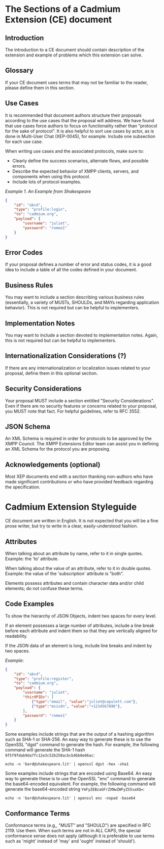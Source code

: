 # The Sections of a Cadmium Extension (CE) document
## Introduction
The introduction to a CE document should contain description of the extension and example of problems which this extension can solve.

## Glossary
If your CE document uses terms that may not be familiar to the reader, please define them in this section.

## Use Cases
It is recommended that document authors structure their proposals according to the use cases that the proposal will address. We have found that use cases force authors to focus on functionality rather than "protocol for the sake of protocol". It is also helpful to sort use cases by actor, as is done in Multi-User Chat (XEP-0045), for example. Include one subsection for each use case.

When writing use cases and the associated protocols, make sure to:

* Clearly define the success scenarios, alternate flows, and possible errors.
* Describe the expected behavior of XMPP clients, servers, and components when using this protocol.
* Include lots of protocol examples.

*Example 1. An Example from Shakespeare*
```json
{
    "id": "abcd",
    "type": "profile:login",
    "to": "cadmium.org",
    "payload": {
        "username": "juliet",
        "password": "romeo1"
    }
}
```
## Error Codes
If your proposal defines a number of error and status codes, it is a good idea to include a table of all the codes defined in your document.

## Business Rules
You may want to include a section describing various business rules (essentially, a variety of MUSTs, SHOULDs, and MAYs regarding application behavior). This is not required but can be helpful to implementers.

## Implementation Notes
You may want to include a section devoted to implementation notes. Again, this is not required but can be helpful to implementers.

## Internationalization Considerations (?)
If there are any internationalization or localization issues related to your proposal, define them in this optional section.

## Security Considerations
Your proposal MUST include a section entitled "Security Considerations". Even if there are no security features or concerns related to your proposal, you MUST note that fact. For helpful guidelines, refer to RFC 3552.

## JSON Schema
An XML Schema is required in order for protocols to be approved by the XMPP Council. The XMPP Extensions Editor team can assist you in defining an XML Schema for the protocol you are proposing.

## Acknowledgements (optional)
Most XEP documents end with a section thanking non-authors who have made significant contributions or who have provided feedback regarding the specification.

# Cadmium Extension Styleguide
CE document are written in English. It is not expected that you will be a fine prose writer, but try to write in a clear, easily-understood fashion.

## Attributes
When talking about an attribute by name, refer to it in single quotes. Example: the 'to' attribute.

When talking about the value of an attribute, refer to it in double quotes. Example: the value of the 'subscription' attribute is "both".

Elements possess attributes and contain character data and/or child elements; do not confuse these terms.

## Code Examples
To show the hierarchy of JSON Objects, indent two spaces for every level.

If an element possesses a large number of attributes, include a line break before each attribute and indent them so that they are vertically aligned for readability.

If the JSON data of an element is long, include line breaks and indent by two spaces.

*Example*:
```json
{
    "id": "abcd",
    "type": "profile:register",
    "to": "cadmium.org",
    "payload": {
        "username": "juliet",
        "thirdPIDs": [
            {"type":"email", "value":"juliet@capulett.com"},
            {"type":"msisdn", "value":"+1234567890"},
        ],
        "password": "romeo1"
    }
}
```
Some examples include strings that are the output of a hashing algorithm such as SHA-1 or SHA-256. An easy way to generate these is to use the OpenSSL "dgst" command to generate the hash. For example, the following command will generate the SHA-1 hash `9f5f9fdab9da7fc12e3c52b258acbcb4bb8e66ac`:
```
echo -n 'bard@shakespeare.lit' | openssl dgst -hex -sha1
```
    
Some examples include strings that are encoded using Base64. An easy way to generate these is to use the OpenSSL "enc" command to generate the base64-encoded equivalent. For example, the following command will generate the base64-encoded string `YmFyZEBzaGFrZXNwZWFyZS5saXQ=`:
```
echo -n 'bard@shakespeare.lit' | openssl enc -nopad -base64
``` 
## Conformance Terms
Conformance terms (e.g,, "MUST" and "SHOULD") are specified in RFC 2119. Use them. When such terms are not in ALL CAPS, the special conformance sense does not apply (although it is preferable to use terms such as 'might' instead of 'may' and 'ought' instead of 'should').